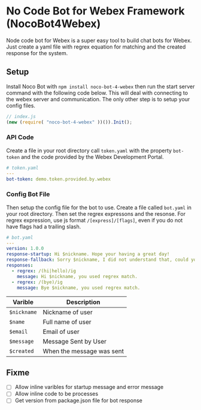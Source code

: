 # No Code Bot for Webex Framework (NocoBot4Webex)
Node code bot for Webex is a super easy tool to build chat bots for Webex. Just create a yaml file with regrex equation for matching and the created response for the system.


## Setup
Install Noco Bot with `npm install noco-bot-4-webex` then run the start server command with the following code below. This will deal with connecting to the webex server and communication. The only other step is to setup your config files.
```js
// index.js
(new (require( "noco-bot-4-webex" ))()).Init();
```

### API Code
Create a file in your root directory call `token.yaml` with the property `bot-token` and the code provided by the Webex Development Portal.

```yaml
# token.yaml
---
bot-token: demo.token.provided.by.webex
```

### Config Bot File
Then setup the config file for the bot to use. Create a file called `bot.yaml` in your root directory. Then set the regrex expressons and the resonse. For regrex expression, use js format `/[express]/[flags]`, even if you do not have flags had a trailing slash.

```yaml
# bot.yaml
---
version: 1.0.0
response-startup: Hi $nickname. Hope your having a great day!
response-fallback: Sorry $nickname, I did not understand that, could you say it again.
responses:
  - regrex: /(hi|hello)/ig
    message: Hi $nickname, you used regrex match.
  - regrex: /(bye)/ig
    message: Bye $nickname, you used regrex match.
```

| Varible | Description |
|---|---|
| `$nickname` | Nickname of user |
| `$name` | Full name of user |
| `$email` | Email of user |
| `$message` | Message Sent by User |
| `$created` | When the message was sent |


## Fixme
- [ ] Allow inline varibles for startup message and error message
- [ ] Allow inline code to be processes
- [ ] Get version from package.json file for bot response 